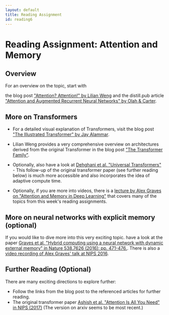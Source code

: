 ```yaml
---
layout: default
title: Reading Assignment
id: reading6
---
```



# Reading Assignment: Attention and Memory

## Overview

For an overview on the topic, start with
<!-- the blog post ["Attention and Memory in Deep Learning and NLP" by Denny Britz](http://www.wildml.com/2016/01/attention-and-memory-in-deep-learning-and-nlp/) -->
the blog post ["Attention? Attention!" by Lilian Weng](https://lilianweng.github.io/lil-log/2018/06/24/attention-attention.html)
and the distill.pub article
["Attention and Augmented Recurrent Neural Networks" by Olah & Carter](https://distill.pub/2016/augmented-rnns/).


## More on Transformers

* For a detailed visual explanation of Transformers, visit the blog post ["The Illustrated Transformer" by Jay Alammar](https://jalammar.github.io/illustrated-transformer/).

* Lilian Weng provides a very comprehensive overview on architectures derived from the original Transformer in the blog post ["The Transformer Family"](https://lilianweng.github.io/lil-log/2020/04/07/the-transformer-family.html).

* Optionally, also have a look at [Dehghani et al. "Universal Transformers"](https://arxiv.org/abs/1807.03819) - This follow-up of the original transformer paper (see further reading below) is much more accessible and also incorporates the idea of adaptive compute time.

* Optionally, if you are more into videos, there is a [lecture by Alex Graves on "Attention and Memory in Deep Learning"](https://www.youtube.com/watch?v=AIiwuClvH6k) that covers many of the topics from this week's reading assignments.

## More on neural networks with explicit memory (optional)

If you would like to dive more into this very exciting topic. have a look at the paper [Graves et al. "Hybrid computing using a neural network with dynamic external memory" in Nature 538.7626 (2016): pp. 471-476.](https://www.nature.com/articles/nature20101.epdf).
There is also a [video recording of Alex Graves' talk at NIPS 2016](https://www.youtube.com/watch?v=steioHoiEms).


## Further Reading (Optional)

There are many exciting directions to explore further:

* Follow the links from the blog post to the referenced articles for further reading.
* The original transformer paper [Ashish et al. "Attention Is All You Need" in NIPS (2017)](https://arxiv.org/abs/1706.03762) (The version on arxiv seems to be most recent.)